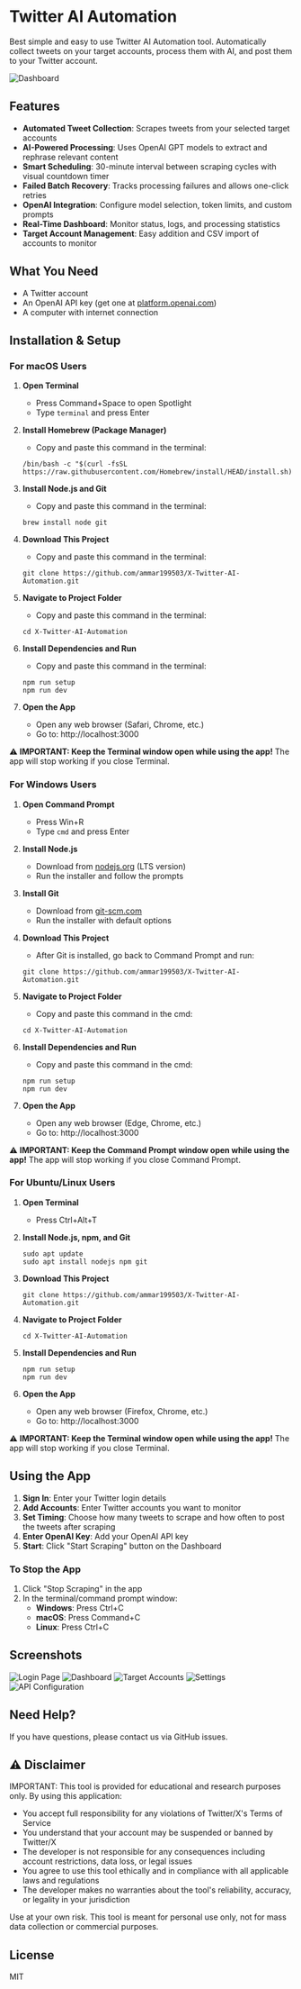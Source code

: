 # Twitter AI Automation

Best simple and easy to use Twitter AI Automation tool.
Automatically collect tweets on your target accounts, process them with AI, and post them to your Twitter account.

![Dashboard](screenshots/dashborad.png)

## Features

- **Automated Tweet Collection**: Scrapes tweets from your selected target accounts
- **AI-Powered Processing**: Uses OpenAI GPT models to extract and rephrase relevant content
- **Smart Scheduling**: 30-minute interval between scraping cycles with visual countdown timer
- **Failed Batch Recovery**: Tracks processing failures and allows one-click retries
- **OpenAI Integration**: Configure model selection, token limits, and custom prompts
- **Real-Time Dashboard**: Monitor status, logs, and processing statistics
- **Target Account Management**: Easy addition and CSV import of accounts to monitor

## What You Need
- A Twitter account
- An OpenAI API key (get one at [platform.openai.com](https://platform.openai.com/))
- A computer with internet connection

## Installation & Setup

### For macOS Users

1. **Open Terminal**
   - Press Command+Space to open Spotlight
   - Type `terminal` and press Enter

2. **Install Homebrew (Package Manager)**
   - Copy and paste this command in the terminal:
   ```
   /bin/bash -c "$(curl -fsSL https://raw.githubusercontent.com/Homebrew/install/HEAD/install.sh)"
   ```

3. **Install Node.js and Git**
   - Copy and paste this command in the terminal:
   ```
   brew install node git
   ```

4. **Download This Project**
   - Copy and paste this command in the terminal:
   ```
   git clone https://github.com/ammar199503/X-Twitter-AI-Automation.git
   ```

5. **Navigate to Project Folder**
   - Copy and paste this command in the terminal:
   ```
   cd X-Twitter-AI-Automation
   ```

6. **Install Dependencies and Run**
   - Copy and paste this command in the terminal:
   ```
   npm run setup
   npm run dev
   ```

7. **Open the App**
   - Open any web browser (Safari, Chrome, etc.)
   - Go to: http://localhost:3000

⚠️ **IMPORTANT: Keep the Terminal window open while using the app!** The app will stop working if you close Terminal.

### For Windows Users

1. **Open Command Prompt**
   - Press Win+R
   - Type `cmd` and press Enter

2. **Install Node.js**
   - Download from [nodejs.org](https://nodejs.org/) (LTS version)
   - Run the installer and follow the prompts

3. **Install Git**
   - Download from [git-scm.com](https://git-scm.com/download/win)
   - Run the installer with default options

4. **Download This Project**
   - After Git is installed, go back to Command Prompt and run:
   ```
   git clone https://github.com/ammar199503/X-Twitter-AI-Automation.git
   ```

5. **Navigate to Project Folder**
   - Copy and paste this command in the cmd:
   ```
   cd X-Twitter-AI-Automation
   ```

6. **Install Dependencies and Run**
   - Copy and paste this command in the cmd:
   ```
   npm run setup
   npm run dev
   ```

7. **Open the App**
   - Open any web browser (Edge, Chrome, etc.)
   - Go to: http://localhost:3000

⚠️ **IMPORTANT: Keep the Command Prompt window open while using the app!** The app will stop working if you close Command Prompt.

### For Ubuntu/Linux Users

1. **Open Terminal**
   - Press Ctrl+Alt+T

2. **Install Node.js, npm, and Git**
   ```
   sudo apt update
   sudo apt install nodejs npm git
   ```

3. **Download This Project**
   ```
   git clone https://github.com/ammar199503/X-Twitter-AI-Automation.git
   ```

4. **Navigate to Project Folder**
   ```
   cd X-Twitter-AI-Automation
   ```

5. **Install Dependencies and Run**
   ```
   npm run setup
   npm run dev
   ```

6. **Open the App**
   - Open any web browser (Firefox, Chrome, etc.)
   - Go to: http://localhost:3000

⚠️ **IMPORTANT: Keep the Terminal window open while using the app!** The app will stop working if you close Terminal.

## Using the App

1. **Sign In**: Enter your Twitter login details
2. **Add Accounts**: Enter Twitter accounts you want to monitor
3. **Set Timing**: Choose how many tweets to scrape and how often to post the tweets after       scraping
4. **Enter OpenAI Key**: Add your OpenAI API key
5. **Start**: Click "Start Scraping" button on the Dashboard

### To Stop the App
1. Click "Stop Scraping" in the app
2. In the terminal/command prompt window:
   - **Windows**: Press Ctrl+C
   - **macOS**: Press Command+C
   - **Linux**: Press Ctrl+C

## Screenshots

![Login Page](screenshots/Login-Page.png)
![Dashboard](screenshots/dashborad.png)
![Target Accounts](screenshots/Target-account-settings.png)
![Settings](screenshots/Scrapper-and-delay-settings.png)
![API Configuration](screenshots/API-Settings.png)

## Need Help?
If you have questions, please contact us via GitHub issues.

## ⚠️ Disclaimer

IMPORTANT: This tool is provided for educational and research purposes only. By using this application:

- You accept full responsibility for any violations of Twitter/X's Terms of Service
- You understand that your account may be suspended or banned by Twitter/X
- The developer is not responsible for any consequences including account restrictions, data loss, or legal issues
- You agree to use this tool ethically and in compliance with all applicable laws and regulations
- The developer makes no warranties about the tool's reliability, accuracy, or legality in your jurisdiction

Use at your own risk. This tool is meant for personal use only, not for mass data collection or commercial purposes.

## License
MIT
